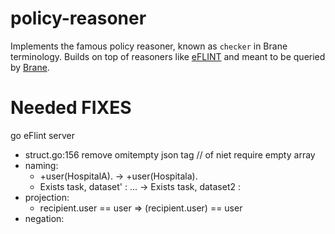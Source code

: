 # policy-reasoner
Implements the famous policy reasoner, known as `checker` in Brane terminology. Builds on top of reasoners like [eFLINT](https://gitlab.com/eflint) and meant to be queried by [Brane](https://github.com/epi-project/brane).


# Needed FIXES

go eFlint server
- struct.go:156 remove omitempty json tag // of niet require empty array
- naming:
    - +user(HospitalA). -> +user(Hospitala).
    - Exists task, dataset' : ... -> Exists task, dataset2 :
- projection:
    - recipient.user == user => (recipient.user) == user
- negation: